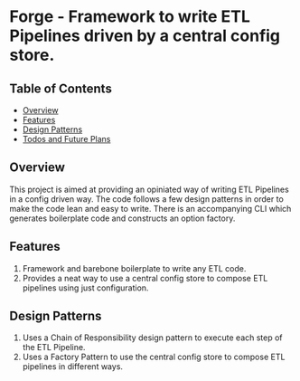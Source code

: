 # Forge - Framework to write ETL Pipelines driven by a central config store.

## Table of Contents
- [Overview](#overview)
- [Features](#features)
- [Design Patterns](#design-patterns)
- [Todos and Future Plans](#todos-and-future-plans)

## Overview
This project is aimed at providing an opiniated way of writing ETL Pipelines in a config driven way. The code follows a few design patterns in order to make the code lean and easy to write. There is an accompanying CLI which generates boilerplate code and constructs an option factory.

## Features
 1. Framework and barebone boilerplate to write any ETL code.  
 2. Provides a neat way to use a central config store to compose ETL pipelines using just configuration.

## Design Patterns
1. Uses a Chain of Responsibility design pattern to execute each step of the ETL Pipeline.
2. Uses a Factory Pattern to use the central config store to compose ETL pipelines in different ways.







